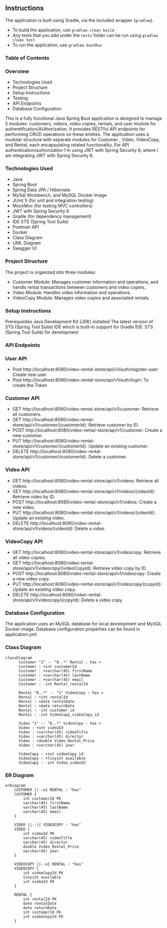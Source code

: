 ## Instructions

The application is built using Gradle, via the included wrapper (`gradlew`).

- To build the application, use `gradlew clean build`
- Any tests that you add under the `tests` folder can be run using `gradlew clean test`
- To run the application, use `gradlew bootRun`

### Table of Contents ###
### Overview ###
* Technologies Used
* Project Structure
* Setup Instructions
* Testing
* API Endpoints
* Database Configuration

This is a fully functional Java Spring Boot application is designed to manage 5 modules: customers, videos, video copies, rentals, and user module for authentification/AUthorization. It provides RESTful API endpoints for performing CRUD operations on these entities. The application uses a modular structure with separate modules for Customer , Video, VideoCopy, and Rental, each encapsulating related functionality. For API authentication/authorization I'm using JWT with Spring Security 6, where I am integrating JWT with Spring Security 6.

### Technologies Used ###
* Java
* Spring Boot
* Spring Data JPA / Hibernate
* MySql Workbench, and MySQL Docker image
* JUnit 5 (for unit and integration testing)
* MockMvc (for testing MVC controllers)
* JWT with Spring Security 6
* Gradle (for dependency management)
* IDE STS (Spring Tool Suite)
* Postman API
* Docker
* Class Diagram
* UML Diagram
* Swagger UI


### Project Structure ###
The project is organized into three modules:

* Customer Module: Manages customer information and operations, and handls rental transactions between customers and video copies..
* Video Module: Handles video information and operations.
* VideoCopy Module: Manages video copies and associated rentals.

### Setup Instructions ###
Prerequisites
Java Development Kit (JDK) installed
The latest version of STS (Spring Tool Suite) IDE which is built-in support for Gradle
IDE: STS (Spring Tool Suite) for development

### API Endpoints ###
### User API ###
* Post http://localhost:8080/video-rental-store/api/v1/auth/register-user: Create new user
* Post http://localhost:8080/video-rental-store/api/v1/auth/login: To create the Token
### Customer API ###
* GET http://localhost:8080/video-rental-store/api/v1/customer: Retrieve all customers.
* GET http://localhost:8080/video-rental-store/api/v1/customer/{customerId}: Retrieve customer by ID.
* POST http://localhost:8080/video-rental-store/api/v1/customer: Create a new customer.
* PUT http://localhost:8080/video-rental-store/api/v1/customer/{customerId}: Update an existing customer.
* DELETE http://localhost:8080/video-rental-store/api/v1/customer/{customerId}: Delete a customer.
### Video API ###
* GET http://localhost:8080/video-rental-store/api/v1/videos: Retrieve all videos.
* GET http://localhost:8080/video-rental-store/api/v1/videos/{videoId}: Retrieve video by ID.
* POST http://localhost:8080/video-rental-store/api/v1/videos: Create a new video.
* PUT http://localhost:8080/video-rental-store/api/v1/videos/{videoId}: Update an existing video.
* DELETE http://localhost:8080/video-rental-store/api/v1/videos/{videoId}: Delete a video.
### VideoCopy API ###
* GET http://localhost:8080/video-rental-store/api/v1/videocopy: Retrieve all video copies.
* GET http://localhost:8080/video-rental-store/api/v1/videocopy/{videoCopyId}: Retrieve video copy by ID.
* POST http://localhost:8080/video-rental-store/api/v1/videocopy: Create a new video copy.
* PUT http://localhost:8080/video-rental-store/api/v1/videocopy/{copyId}: Update an existing video copy.
* DELETE http://localhost:8080/video-rental-store/api/v1/videocopy/{copyId}: Delete a video copy.
### Database Configuration ###
The application uses an MySQL database for local development and MySQL Docker image. Database configuration properties can be found in application.yml.

### Class Diagram
```mermaid
classDiagram
      Customer "1" -- "0..*" Rental : has >
      Customer : +int customerId
      Customer : +varchar(45) firstName
      Customer : +varchar(45) lastName
      Customer : +varchar(45) email
      Customer : -int Rental_rentalId

      Rental "0..*" -- "1" VideoCopy : has >
      Rental : +int rentalId
      Rental : +date rentalDate
      Rental : +date returnDate
      Rental : -int customer_id
      Rental : -int VideoCopy_videoCopy_id

      Video "1" -- "0..*" VideoCopy : has >
      Video : +int videoId
      Video : +varchar(45) videoTitle
      Video : +varchar(45) director
      Video : +double Video_Rental_Price
      Video : +varchar(45) year

      VideoCopy : +int videoCopy_id
      VideoCopy : +tinyint available
      VideoCopy : -int Video_videoId
```

### ER Diagram
```mermaid
erDiagram
    CUSTOMER ||--o{ RENTAL : "has"
    CUSTOMER {
        int customerId PK
        varchar(45) firstName
        varchar(45) lastName
        varchar(45) email
    }
    
    VIDEO ||--|{ VIDEOCOPY : "has"
    VIDEO {
        int videoId PK
        varchar(45) videoTitle
        varchar(45) director
        double Video_Rental_Price
        varchar(45) year
    }
    
    VIDEOCOPY ||--o{ RENTAL : "has"
    VIDEOCOPY {
        int videoCopyId PK
        tinyint available
        int videoId FK
    }
    
    RENTAL {
        int rentalId PK
        date rentalDate
        date returnDate
        int customerId FK
        int videoCopyId FK
    }
```
